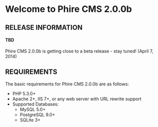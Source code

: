 Welcome to Phire CMS 2.0.0b
===========================

RELEASE INFORMATION
-------------------
#### TBD ####
Phire CMS 2.0.0b is getting close to a beta release - stay tuned! (April 7, 2014)


REQUIREMENTS
------------
The basic requirements for Phire CMS 2.0.0b are as follows:

* PHP 5.3.0+
* Apache 2+, IIS 7+, or any web server with URL rewrite support
* Supported Databases:
    - MySQL 5.0+
    - PostgreSQL 9.0+
    - SQLite 3+

